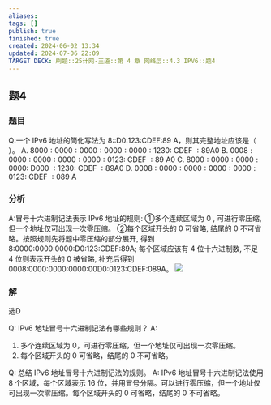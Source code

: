 ```yaml
---
aliases: 
tags: []
publish: true
finished: true
created: 2024-06-02 13:34
updated: 2024-07-06 22:09
TARGET DECK: 刷题::25计网-王道::第 4 章 网络层::4.3 IPV6::题4
---
```


## 题4
### 题目
Q:一个 IPv6 地址的简化写法为 8::D0:123:CDEF:89 A，则其完整地址应该是（ $\;$ ）。
A. ${8000} : {0000} : {0000} : {0000} : {0000} : {1230} :$ CDEF $: {89}\mathrm{A}0$
B. ${0008} : {0000} : {0000} : {0000} : {0000} : {0123} :$ CDEF $: {89}$ A0
C. ${8000} : {0000} : {0000} : {0000} :$ D000 $: {1230} :$ CDEF $: {89}\mathrm{A}0$
D. ${0008} : {0000} : {0000} : {0000} : {0000} : {0123} :$ CDEF $: {089}$ A
### 分析
A:冒号十六进制记法表示 IPv6 地址的规则: 
①多个连续区域为 0 , 可进行零压缩, 但一个地址仅可出现一次零压缩。
②每个区域开头的 0 可省略, 结尾的 0 不可省略。按照规则先将题中零压缩的部分展开, 得到 8:0000:0000:0000:D0:123:CDEF:89A; 每个区域应该有 4 位十六进制数, 不足 4 位则表示开头的 0 被省略, 补充后得到 0008:0000:0000:0000:00D0:0123:CDEF:089A。
![](https://img.hwenyi.tech/202407062213683.webp)
### 解
选D


Q: IPv6 地址冒号十六进制记法有哪些规则？
A: 
1. 多个连续区域为 0，可进行零压缩，但一个地址仅可出现一次零压缩。
2. 每个区域开头的 0 可省略，结尾的 0 不可省略。


Q: 总结 IPv6 地址冒号十六进制记法的规则。
A: IPv6 地址冒号十六进制记法使用 8 个区域，每个区域表示 16 位，并用冒号分隔。可以进行零压缩，但一个地址仅可出现一次零压缩。每个区域开头的 0 可省略，结尾的 0 不可省略。

